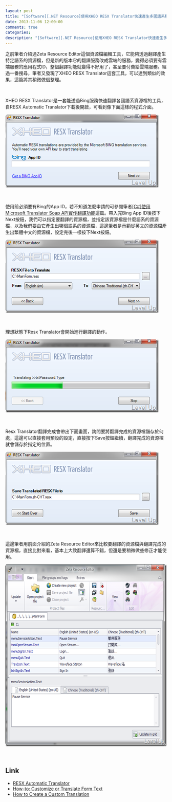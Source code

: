 ```yaml
---
layout: post
title: "[Software][.NET Resource]使用XHEO RESX Translator快速產生多國語系程式的資源檔"
date: 2013-11-06 12:00:00
comments: true
categories: 
description: "[Software][.NET Resource]使用XHEO RESX Translator快速產生多國語系程式的資源檔"
---
```

<p>之前筆者介紹過Zeta Resource Editor這個資源檔編輯工具，它能夠透過翻譯產生特定語系的資源檔，但是新的版本它的翻譯服務改成雲端的服務，變得必須要有雲端服務的應用程式ID，整個翻譯功能就變得不好用了，甚至要付費給雲端服務。經過一番搜尋，筆者又發現了XHEO RESX Translator這套工具，可以達到類似的效果，這篇將其稍微做個整理。</p>  <p> </p>  <p>XHEO RESX Translator是一套能透過Bing服務快速翻譯各國語系資源檔的工具，自RESX Automatic Translator</a>下載後開啟，可看到像下面這樣的程式介面。</p>  <p><a href="http://files.dotblogs.com.tw/larrynung/1204/a82622d0b103_11B47/image_2.png"><img style="border-bottom: 0px; border-left: 0px; border-top: 0px; border-right: 0px" border="0" alt="image" src="\images\posts\2037c9f7-bec4-4342-8370-0cd8ab87e3cd\image_thumb.png" width="479" height="228" /></a> </p>  <p> </p>  <p>使用前必須要有Bing的App ID，若不知道怎麼申請的可參閱筆者<a href="http://www.dotblogs.com.tw/larrynung/archive/2012/01/15/65819.aspx">[C#]使用Microsoft Translator Soap API實作翻譯功能</a>這篇。帶入完Bing App ID後按下Next按鈕，我們可以指定要翻譯的資源檔，並指定該資源檔是什麼語系的資源檔，以及我們要由它產生出哪個語系的資源檔，這邊筆者是示範從英文的資源檔產生出繁體中文的資源檔，設定完後一樣按下Next按鈕。</p>  <p><a href="http://files.dotblogs.com.tw/larrynung/1204/a82622d0b103_11B47/image_4.png"><img style="border-bottom: 0px; border-left: 0px; border-top: 0px; border-right: 0px" border="0" alt="image" src="\images\posts\2037c9f7-bec4-4342-8370-0cd8ab87e3cd\image_thumb_1.png" width="479" height="228" /></a> </p>  <p> </p>  <p>理想狀態下Resx Translator會開始進行翻譯的動作。</p>  <p><a href="http://files.dotblogs.com.tw/larrynung/1204/a82622d0b103_11B47/image_6.png"><img style="border-bottom: 0px; border-left: 0px; border-top: 0px; border-right: 0px" border="0" alt="image" src="\images\posts\2037c9f7-bec4-4342-8370-0cd8ab87e3cd\image_thumb_2.png" width="479" height="228" /></a> </p>  <p> </p>  <p>Resx Translator翻譯完成會帶出下面畫面，詢問要將翻譯完成的資源檔儲存於何處，這邊可以直接套用預設的設定，直接按下Save按鈕繼續，翻譯完成的資源檔就會儲存於指定的位置。</p>  <p><a href="http://files.dotblogs.com.tw/larrynung/1204/a82622d0b103_11B47/image_8.png"><img style="border-bottom: 0px; border-left: 0px; border-top: 0px; border-right: 0px" border="0" alt="image" src="\images\posts\2037c9f7-bec4-4342-8370-0cd8ab87e3cd\image_thumb_3.png" width="479" height="228" /></a></p>  <p> </p>  <p>這邊筆者用前面介紹的Zeta Resource Editor來比較要翻譯的資源檔與翻譯完成的資源檔，直接比對來看，基本上大致翻譯還算不錯，但還是要稍微做些修正才能使用。</p>  <p><a href="http://files.dotblogs.com.tw/larrynung/1204/a82622d0b103_11B47/image_10.png"><img style="border-bottom: 0px; border-left: 0px; border-top: 0px; border-right: 0px" border="0" alt="image" src="\images\posts\2037c9f7-bec4-4342-8370-0cd8ab87e3cd\image_thumb_4.png" width="617" height="567" /></a> </p>  <p> </p>  <h2>Link</h2>  <ul>   <li><a href="http://xheo.com/knowledge-base/deploylx/resx-automatic-translator" target="_blank">RESX Automatic Translator</a></li>    <li><a href="http://xheo.com/knowledge-base/deploylx/licensing/how-to-customize-or-translate-form-text" target="_blank">How-to: Customize or Translate Form Text</a></li>    <li><a href="http://xheo.com/docs/dlxl/5/html/developers%20guide/advanced%20licensing/how%20to%20create%20a%20custom%20translation.html" target="_blank">How to Create a Custom Translation</li> </ul>